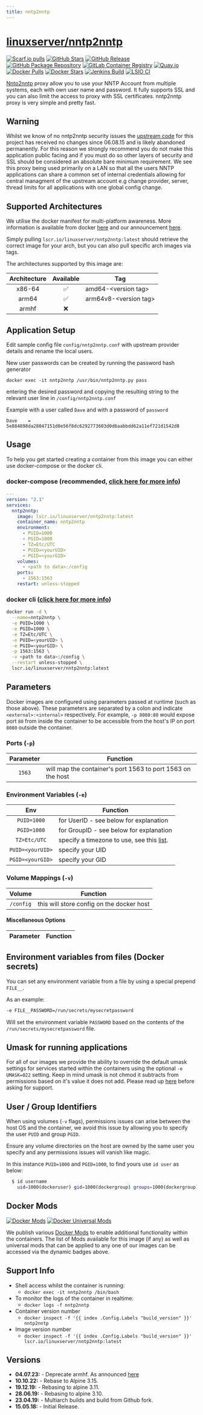 ```yaml
---
title: nntp2nntp
---
```

<!-- DO NOT EDIT THIS FILE MANUALLY  -->
<!-- Please read the https://github.com/linuxserver/docker-nntp2nntp/blob/master/.github/CONTRIBUTING.md -->

# [linuxserver/nntp2nntp](https://github.com/linuxserver/docker-nntp2nntp)

[![Scarf.io pulls](https://scarf.sh/installs-badge/linuxserver-ci/linuxserver%2Fnntp2nntp?color=94398d&label-color=555555&logo-color=ffffff&style=for-the-badge&package-type=docker)](https://scarf.sh/gateway/linuxserver-ci/docker/linuxserver%2Fnntp2nntp)
[![GitHub Stars](https://img.shields.io/github/stars/linuxserver/docker-nntp2nntp.svg?color=94398d&labelColor=555555&logoColor=ffffff&style=for-the-badge&logo=github)](https://github.com/linuxserver/docker-nntp2nntp)
[![GitHub Release](https://img.shields.io/github/release/linuxserver/docker-nntp2nntp.svg?color=94398d&labelColor=555555&logoColor=ffffff&style=for-the-badge&logo=github)](https://github.com/linuxserver/docker-nntp2nntp/releases)
[![GitHub Package Repository](https://img.shields.io/static/v1.svg?color=94398d&labelColor=555555&logoColor=ffffff&style=for-the-badge&label=linuxserver.io&message=GitHub%20Package&logo=github)](https://github.com/linuxserver/docker-nntp2nntp/packages)
[![GitLab Container Registry](https://img.shields.io/static/v1.svg?color=94398d&labelColor=555555&logoColor=ffffff&style=for-the-badge&label=linuxserver.io&message=GitLab%20Registry&logo=gitlab)](https://gitlab.com/linuxserver.io/docker-nntp2nntp/container_registry)
[![Quay.io](https://img.shields.io/static/v1.svg?color=94398d&labelColor=555555&logoColor=ffffff&style=for-the-badge&label=linuxserver.io&message=Quay.io)](https://quay.io/repository/linuxserver.io/nntp2nntp)
[![Docker Pulls](https://img.shields.io/docker/pulls/linuxserver/nntp2nntp.svg?color=94398d&labelColor=555555&logoColor=ffffff&style=for-the-badge&label=pulls&logo=docker)](https://hub.docker.com/r/linuxserver/nntp2nntp)
[![Docker Stars](https://img.shields.io/docker/stars/linuxserver/nntp2nntp.svg?color=94398d&labelColor=555555&logoColor=ffffff&style=for-the-badge&label=stars&logo=docker)](https://hub.docker.com/r/linuxserver/nntp2nntp)
[![Jenkins Build](https://img.shields.io/jenkins/build?labelColor=555555&logoColor=ffffff&style=for-the-badge&jobUrl=https%3A%2F%2Fci.linuxserver.io%2Fjob%2FDocker-Pipeline-Builders%2Fjob%2Fdocker-nntp2nntp%2Fjob%2Fmaster%2F&logo=jenkins)](https://ci.linuxserver.io/job/Docker-Pipeline-Builders/job/docker-nntp2nntp/job/master/)
[![LSIO CI](https://img.shields.io/badge/dynamic/yaml?color=94398d&labelColor=555555&logoColor=ffffff&style=for-the-badge&label=CI&query=CI&url=https%3A%2F%2Fci-tests.linuxserver.io%2Flinuxserver%2Fnntp2nntp%2Flatest%2Fci-status.yml)](https://ci-tests.linuxserver.io/linuxserver/nntp2nntp/latest/index.html)

[Nntp2nntp](https://github.com/linuxserver/nntp2nntp) proxy allow you to use your NNTP Account from multiple systems, each with own user name and password. It fully supports SSL and you can also limit the access to proxy with SSL certificates. nntp2nntp proxy is very simple and pretty fast.
## Warning

Whilst we know of no nntp2nntp security issues the [upstream code](https://github.com/linuxserver/nntp2nntp) for this project has received no changes since 06.08.15 and is likely abandoned permanently.  For this reason we strongly recommend you do not make this application public facing and if you must do so other layers of security and SSL should be considered an absolute bare minimum requirement.  We see this proxy being used primarily on a LAN so that all the users NNTP applications can share a common set of internal credentials allowing for central managment of the upstream account e.g change provider, server, thread limits for all applications with one global config change.

## Supported Architectures

We utilise the docker manifest for multi-platform awareness. More information is available from docker [here](https://github.com/docker/distribution/blob/master/docs/spec/manifest-v2-2.md#manifest-list) and our announcement [here](https://blog.linuxserver.io/2019/02/21/the-lsio-pipeline-project/).

Simply pulling `lscr.io/linuxserver/nntp2nntp:latest` should retrieve the correct image for your arch, but you can also pull specific arch images via tags.

The architectures supported by this image are:

| Architecture | Available | Tag |
| :----: | :----: | ---- |
| x86-64 | ✅ | amd64-\<version tag\> |
| arm64 | ✅ | arm64v8-\<version tag\> |
| armhf | ❌ | |

## Application Setup

Edit sample config file `config/nntp2nntp.conf` with upstream provider details and rename the local users.

New user passwords can be created by running the password hash generator
```
docker exec -it nntp2nntp /usr/bin/nntp2nntp.py pass
```
entering the desired password and copying the resulting string to the relevant user line in `/config/nntp2nntp.conf`

Example with a user called `Dave` and with a password of `password`
```
Dave    = 5e884898da28047151d0e56f8dc6292773603d0d6aabbdd62a11ef721d1542d8
```

## Usage

To help you get started creating a container from this image you can either use docker-compose or the docker cli.

### docker-compose (recommended, [click here for more info](https://docs.linuxserver.io/general/docker-compose))

```yaml
---
version: "2.1"
services:
  nntp2nntp:
    image: lscr.io/linuxserver/nntp2nntp:latest
    container_name: nntp2nntp
    environment:
      - PUID=1000
      - PGID=1000
      - TZ=Etc/UTC
      - PUID=<yourUID>
      - PGID=<yourGID>
    volumes:
      - <path to data>:/config
    ports:
      - 1563:1563
    restart: unless-stopped
```

### docker cli ([click here for more info](https://docs.docker.com/engine/reference/commandline/cli/))

```bash
docker run -d \
  --name=nntp2nntp \
  -e PUID=1000 \
  -e PGID=1000 \
  -e TZ=Etc/UTC \
  -e PUID=<yourUID> \
  -e PGID=<yourGID> \
  -p 1563:1563 \
  -v <path to data>:/config \
  --restart unless-stopped \
  lscr.io/linuxserver/nntp2nntp:latest

```

## Parameters

Docker images are configured using parameters passed at runtime (such as those above). These parameters are separated by a colon and indicate `<external>:<internal>` respectively. For example, `-p 8080:80` would expose port `80` from inside the container to be accessible from the host's IP on port `8080` outside the container.

### Ports (`-p`)

| Parameter | Function |
| :----: | --- |
| `1563` | will map the container's port 1563 to port 1563 on the host |

### Environment Variables (`-e`)

| Env | Function |
| :----: | --- |
| `PUID=1000` | for UserID - see below for explanation |
| `PGID=1000` | for GroupID - see below for explanation |
| `TZ=Etc/UTC` | specify a timezone to use, see this [list](https://en.wikipedia.org/wiki/List_of_tz_database_time_zones#List). |
| `PUID=<yourUID>` | specify your UID |
| `PGID=<yourGID>` | specify your GID |

### Volume Mappings (`-v`)

| Volume | Function |
| :----: | --- |
| `/config` | this will store config on the docker host |

#### Miscellaneous Options

| Parameter | Function |
| :-----:   | --- |

## Environment variables from files (Docker secrets)

You can set any environment variable from a file by using a special prepend `FILE__`.

As an example:

```bash
-e FILE__PASSWORD=/run/secrets/mysecretpassword
```

Will set the environment variable `PASSWORD` based on the contents of the `/run/secrets/mysecretpassword` file.

## Umask for running applications

For all of our images we provide the ability to override the default umask settings for services started within the containers using the optional `-e UMASK=022` setting.
Keep in mind umask is not chmod it subtracts from permissions based on it's value it does not add. Please read up [here](https://en.wikipedia.org/wiki/Umask) before asking for support.

## User / Group Identifiers

When using volumes (`-v` flags), permissions issues can arise between the host OS and the container, we avoid this issue by allowing you to specify the user `PUID` and group `PGID`.

Ensure any volume directories on the host are owned by the same user you specify and any permissions issues will vanish like magic.

In this instance `PUID=1000` and `PGID=1000`, to find yours use `id user` as below:

```bash
  $ id username
    uid=1000(dockeruser) gid=1000(dockergroup) groups=1000(dockergroup)
```

## Docker Mods

[![Docker Mods](https://img.shields.io/badge/dynamic/yaml?color=94398d&labelColor=555555&logoColor=ffffff&style=for-the-badge&label=nntp2nntp&query=%24.mods%5B%27nntp2nntp%27%5D.mod_count&url=https%3A%2F%2Fraw.githubusercontent.com%2Flinuxserver%2Fdocker-mods%2Fmaster%2Fmod-list.yml)](https://mods.linuxserver.io/?mod=nntp2nntp "view available mods for this container.") [![Docker Universal Mods](https://img.shields.io/badge/dynamic/yaml?color=94398d&labelColor=555555&logoColor=ffffff&style=for-the-badge&label=universal&query=%24.mods%5B%27universal%27%5D.mod_count&url=https%3A%2F%2Fraw.githubusercontent.com%2Flinuxserver%2Fdocker-mods%2Fmaster%2Fmod-list.yml)](https://mods.linuxserver.io/?mod=universal "view available universal mods.")

We publish various [Docker Mods](https://github.com/linuxserver/docker-mods) to enable additional functionality within the containers. The list of Mods available for this image (if any) as well as universal mods that can be applied to any one of our images can be accessed via the dynamic badges above.

## Support Info

* Shell access whilst the container is running:
  * `docker exec -it nntp2nntp /bin/bash`
* To monitor the logs of the container in realtime:
  * `docker logs -f nntp2nntp`
* Container version number
  * `docker inspect -f '{{ index .Config.Labels "build_version" }}' nntp2nntp`
* Image version number
  * `docker inspect -f '{{ index .Config.Labels "build_version" }}' lscr.io/linuxserver/nntp2nntp:latest`

## Versions

* **04.07.23:** - Deprecate armhf. As announced [here](https://www.linuxserver.io/blog/a-farewell-to-arm-hf)
* **10.10.22:** - Rebase to Alpine 3.15.
* **19.12.19:** - Rebasing to alpine 3.11.
* **28.06.19:** - Rebasing to alpine 3.10.
* **23.04.19:** - Multiarch builds and build from Github fork.
* **15.05.18:** - Initial Release.
